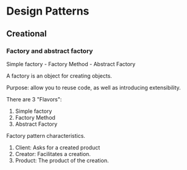 # Design Patterns

## Creational

### Factory and abstract factory

Simple factory - Factory Method - Abstract Factory


A factory is an object for creating objects.

Purpose: allow you to reuse code, as well as introducing extensibility.

There are 3 "Flavors":
  1. Simple factory
  2. Factory Method
  3. Abstract Factory


Factory pattern characteristics.

  1. Client: Asks for a created product
  2. Creator: Facilitates a creation.
  3. Product: The product of the creation. 
